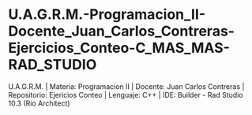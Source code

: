 # U.A.G.R.M.-Programacion_II-Docente_Juan_Carlos_Contreras-Ejercicios_Conteo-C_MAS_MAS-RAD_STUDIO
U.A.G.R.M. | Materia: Programacion II | Docente: Juan Carlos Contreras | Repositorio: Ejericios Conteo | Lenguaje: C++ | IDE: Builder - Rad Studio 10.3 (Rio  Architect)
